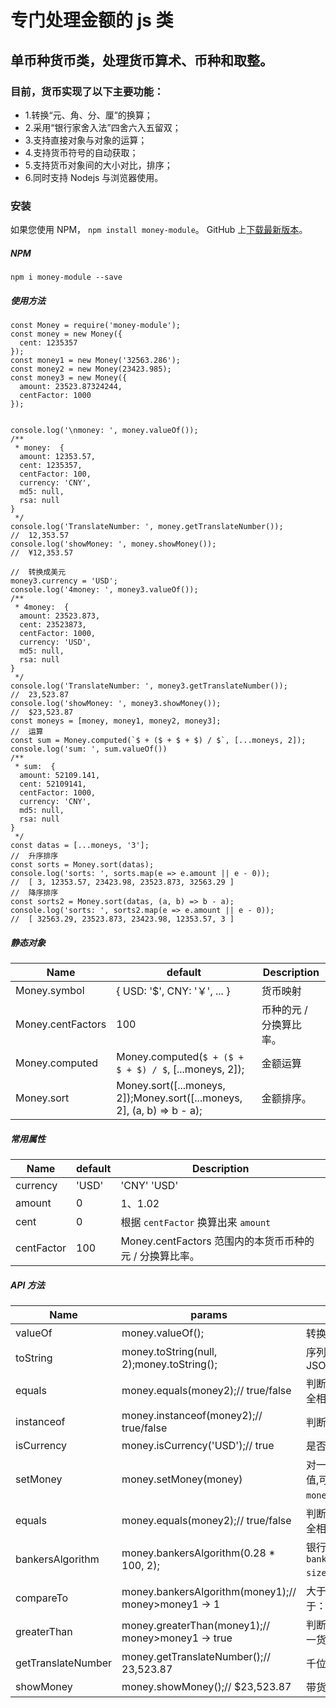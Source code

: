 # 专门处理金额的 js 类

## 单币种货币类，处理货币算术、币种和取整。

### 目前，货币实现了以下主要功能：
 * 1.转换“元、角、分、厘”的换算；
 * 2.采用“银行家舍入法”四舍六入五留双；
 * 3.支持直接对象与对象的运算；
 * 4.支持货币符号的自动获取；
 * 5.支持货币对象间的大小对比，排序；
 * 6.同时支持 Nodejs 与浏览器使用。

### 安装

如果您使用 NPM， `npm install money-module`。 GitHub 上[下载最新版本](https://github.com/TaimuJietai/money-module/releases/tag/1.0.1)。

##### NPM
```
npm i money-module --save
```

##### 使用方法
```
const Money = require('money-module');
const money = new Money({
  cent: 1235357
});
const money1 = new Money('32563.286');
const money2 = new Money(23423.985);
const money3 = new Money({
  amount: 23523.87324244,
  centFactor: 1000
});


console.log('\nmoney: ', money.valueOf());
/**
 * money:  {
  amount: 12353.57,
  cent: 1235357,
  centFactor: 100,
  currency: 'CNY',
  md5: null,
  rsa: null
}
 */
console.log('TranslateNumber: ', money.getTranslateNumber());
//  12,353.57
console.log('showMoney: ', money.showMoney());
//  ¥12,353.57

//  转换成美元
money3.currency = 'USD';
console.log('4money: ', money3.valueOf());
/**
 * 4money:  {
  amount: 23523.873,
  cent: 23523873,
  centFactor: 1000,
  currency: 'USD',
  md5: null,
  rsa: null
}
 */
console.log('TranslateNumber: ', money3.getTranslateNumber());
//  23,523.87
console.log('showMoney: ', money3.showMoney());
//  $23,523.87
const moneys = [money, money1, money2, money3];
//  运算
const sum = Money.computed(`$ + ($ + $ + $) / $`, [...moneys, 2]);
console.log('sum: ', sum.valueOf())
/**
 * sum:  {
  amount: 52109.141,
  cent: 52109141,
  centFactor: 1000,
  currency: 'CNY',
  md5: null,
  rsa: null
}
 */
const datas = [...moneys, '3'];
//  升序排序
const sorts = Money.sort(datas);
console.log('sorts: ', sorts.map(e => e.amount || e - 0));
//  [ 3, 12353.57, 23423.98, 23523.873, 32563.29 ]
//  降序排序
const sorts2 = Money.sort(datas, (a, b) => b - a);
console.log('sorts: ', sorts2.map(e => e.amount || e - 0));
//  [ 32563.29, 23523.873, 23423.98, 12353.57, 3 ]
```

##### 静态对象

| Name                  | default                                                                | Description                                             |
| --------------------- | -----------------------------------------------------------------------| ------------------------------------------------------- |
| Money.symbol          | { USD: '$', CNY: '￥', ... }                                            | 货币映射                                                  |
| Money.centFactors     | 100                                                                    | 币种的元 / 分换算比率。                                     |
| Money.computed        | Money.computed(`$ + ($ + $ + $) / $`, [...moneys, 2]);                 | 金额运算                                                  |
| Money.sort            | Money.sort([...moneys, 2]);Money.sort([...moneys, 2], (a, b) => b - a);| 金额排序。                                                |

##### 常用属性

| Name                  | default                                                      | Description                                             |
| --------------------- | ------------------------------------------------------------ | ------------------------------------------------------- |
| currency              | 'USD'                                                        | 'CNY'   'USD'                                           |
| amount                | 0                                                            | 1、1.02                                                 |
| cent                  | 0                                                            | 根据 `centFactor` 换算出来 `amount`                       |
| centFactor            | 100                                                          | Money.centFactors 范围内的本货币币种的元 / 分换算比率。       |

##### API 方法

| Name                  | params                                                       | Description                                             |
| --------------------- | ------------------------------------------------------------ | ------------------------------------------------------- |
| valueOf               | money.valueOf();                                             | 转换成普通的 `Object` 对象                                 |
| toString              | money.toString(null, 2);money.toString();                    | 序列化，-> JSON.stringify()                              |
| equals                | money.equals(money2);// true/false                           | 判断两个 `money` 对象是否完全相等（通过序列化判断）            |
| instanceof            | money.instanceof(money2);// true/false                       | 判断是否同一个金额类型。                                    |
| isCurrency            | money.isCurrency('USD');// true                              | 是否是有效的货币类型                                       |
| setMoney              | money.setMoney(money)                                        | 对一个 `money` 对象进行赋值,可以是数字、字符串、`money` 对象   |
| equals                | money.equals(money2);// true/false                           | 判断两个 `money` 对象是否完全相等（通过序列化判断）            |
| bankersAlgorithm      | money.bankersAlgorithm(0.28 * 100, 2);                       | 银行舍入法运算，`bankersAlgorithm(number, size)`。         |
| compareTo             | money.bankersAlgorithm(money1);// money>money1 -> 1          | 大于：1，等于：0，小于：-1。                                |
| greaterThan           | money.greaterThan(money1);// money>money1 -> true            | 判断本货币对象是否大于另一货币对象 true/false                 |
| getTranslateNumber    | money.getTranslateNumber();// 23,523.87                      | 千位符处理                                                |
| showMoney             | money.showMoney();// $23,523.87                              | 带货币符号的千位符字符串                                    |